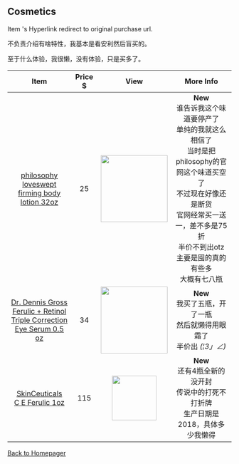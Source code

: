 ## Cosmetics

Item 's Hyperlink redirect to original purchase url. 

不负责介绍有啥特性，我基本是看安利然后盲买的。

至于什么体验，我很懒，没有体验，只是买多了。

|                             Item                             | Price $ |                       View                       |                          More Info                           |
| :----------------------------------------------------------: | :-----: | :----------------------------------------------: | :----------------------------------------------------------: |
| <p><a href ="https://bit.ly/2L1R3l7">philosophy<br/>loveswept<br/>firming body lotion 32oz</a><p/> |   25    | <img src="https://bit.ly/2MmIMxV" width="150" /> | **New**<br/>谁告诉我这个味道要停产了<br />单纯的我就这么相信了<br />当时是把philosophy的官网这个味道买空了<br />不过现在好像还是断货<br />官网经常买一送一，差不多是75折<br />半价不到出otz<br />主要是囤的真的有些多<br />大概有七八瓶 |
| <p><a href ="https://bit.ly/2BkJ0Ar">Dr. Dennis Gross<br/>Ferulic + Retinol Triple Correction <br/>Eye Serum 0.5 oz</a> <p/> |   34    | <img src="https://bit.ly/2Bl385x" width="150" /> | **New**<br/>我买了五瓶，开了一瓶<br/>然后就懒得用眼霜了<br/>半价出 _(¦3」∠)_ |
| <p> <a href="https://bit.ly/2wdi4Nd">SkinCeuticals  <br/>C E Ferulic  1oz </a><p/> |   115   | <img src="https://bit.ly/2nKfryD" width="100" /> | **New**<br/>还有4瓶全新的没开封<br/>传说中的打死不打折牌<br/>生产日期是2018，具体多少我懒得 |

[Back to Homepager](https://github.com/radium0729/Personal-Sale/blob/master/README.md)

